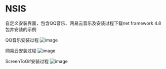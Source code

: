 # NSIS
自定义安装界面，包含QQ音乐、网易云音乐及安装过程下载net framework 4.8包并安装的示例

QQ音乐安装过程
![image](https://github.com/zhaobangyu/NSIS/blob/NsisPackage/qqmusic-install.gif)  

网易云安装过程
![image](https://github.com/zhaobangyu/NSIS/blob/NsisPackage/cloudmusic-install.gif)  

ScreenToGif安装过程
![image](https://github.com/zhaobangyu/NSIS/blob/NsisPackage/screento-install.png)  
